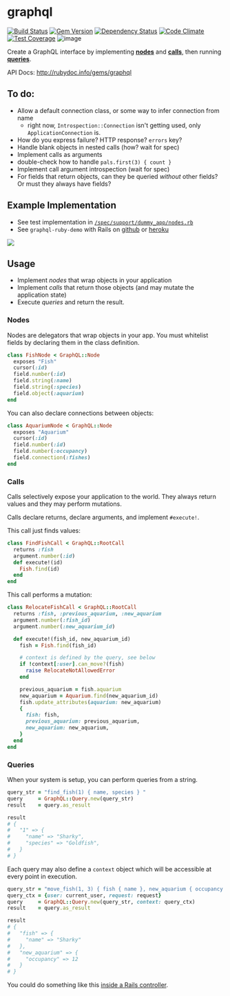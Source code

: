 # graphql

[![Build Status](https://travis-ci.org/rmosolgo/graphql-ruby.svg?branch=master)](https://travis-ci.org/rmosolgo/graphql-ruby)
[![Gem Version](https://badge.fury.io/rb/graphql.svg)](https://rubygems.org/gems/graphql)
[![Dependency Status](https://gemnasium.com/rmosolgo/graphql-ruby.svg)](https://gemnasium.com/rmosolgo/graphql-ruby)
[![Code Climate](https://codeclimate.com/github/rmosolgo/graphql-ruby/badges/gpa.svg)](https://codeclimate.com/github/rmosolgo/graphql-ruby)
[![Test Coverage](https://codeclimate.com/github/rmosolgo/graphql-ruby/badges/coverage.svg)](https://codeclimate.com/github/rmosolgo/graphql-ruby)
![image](https://cloud.githubusercontent.com/assets/2231765/6424458/d5fd3896-beae-11e4-892a-77e135e6bf37.png)

Create a GraphQL interface by implementing [__nodes__](#nodes) and [__calls__](#calls), then running [__queries__](#queries).

API Docs: <http://rubydoc.info/gems/graphql>

## To do:

- Allow a default connection class, or some way to infer connection from name
  - right now, `Introspection::Connection` isn't getting used, only `ApplicationConnection` is.
- How do you express failure? HTTP response? `errors` key?
- Handle blank objects in nested calls (how? wait for spec)
- Implement calls as arguments
- double-check how to handle `pals.first(3) { count }`
- Implement call argument introspection (wait for spec)
- For fields that return objects, can they be queried _without_ other fields? Or must they always have fields?

## Example Implementation

- See test implementation in [`/spec/support/dummy_app/nodes.rb`](https://github.com/rmosolgo/graphql/blob/master/spec/support/nodes.rb)
- See `graphql-ruby-demo` with Rails on [github](https://github.com/rmosolgo/graphql-ruby-demo) or [heroku](http://graphql-ruby-demo.herokuapp.com/)

<a href="http://graphql-ruby-demo.herokuapp.com/" target="_blank"><img src="https://cloud.githubusercontent.com/assets/2231765/6217972/5d24edda-b5ce-11e4-9e07-3548304af862.png" style="max-width: 800px;"/></a>


## Usage

- Implement _nodes_ that wrap objects in your application
- Implement _calls_ that return those objects (and may mutate the application state)
- Execute _queries_ and return the result.

### Nodes

Nodes are delegators that wrap objects in your app. You must whitelist fields by declaring them in the class definition.


```ruby
class FishNode < GraphQL::Node
  exposes "Fish"
  cursor(:id)
  field.number(:id)
  field.string(:name)
  field.string(:species)
  field.object(:aquarium)
end
```

You can also declare connections between objects:

```ruby
class AquariumNode < GraphQL::Node
  exposes "Aquarium"
  cursor(:id)
  field.number(:id)
  field.number(:occupancy)
  field.connection(:fishes)
end
```

### Calls

Calls selectively expose your application to the world. They always return values and they may perform mutations.

Calls declare returns, declare arguments, and implement `#execute!`.

This call just finds values:

```ruby
class FindFishCall < GraphQL::RootCall
  returns :fish
  argument.number(:id)
  def execute!(id)
    Fish.find(id)
  end
end
```

This call performs a mutation:

```ruby
class RelocateFishCall < GraphQL::RootCall
  returns :fish, :previous_aquarium, :new_aquarium
  argument.number(:fish_id)
  argument.number(:new_aquarium_id)

  def execute!(fish_id, new_aquarium_id)
    fish = Fish.find(fish_id)

    # context is defined by the query, see below
    if !context[:user].can_move?(fish)
      raise RelocateNotAllowedError
    end

    previous_aquarium = fish.aquarium
    new_aquarium = Aquarium.find(new_aquarium_id)
    fish.update_attributes(aquarium: new_aquarium)
    {
      fish: fish,
      previous_aquarium: previous_aquarium,
      new_aquarium: new_aquarium,
    }
  end
end
```

### Queries

When your system is setup, you can perform queries from a string.

```ruby
query_str = "find_fish(1) { name, species } "
query     = GraphQL::Query.new(query_str)
result    = query.as_result

result
# {
#   "1" => {
#     "name" => "Sharky",
#     "species" => "Goldfish",
#   }
# }
```

Each query may also define a `context` object which will be accessible at every point in execution.

```ruby
query_str = "move_fish(1, 3) { fish { name }, new_aquarium { occupancy } }"
query_ctx = {user: current_user, request: request}
query     = GraphQL::Query.new(query_str, context: query_ctx)
result    = query.as_result

result
# {
#   "fish" => {
#     "name" => "Sharky"
#   },
#   "new_aquarium" => {
#     "occupancy" => 12
#   }
# }
```

You could do something like this [inside a Rails controller](https://github.com/rmosolgo/graphql-ruby-demo/blob/master/app/controllers/queries_controller.rb#L5).
